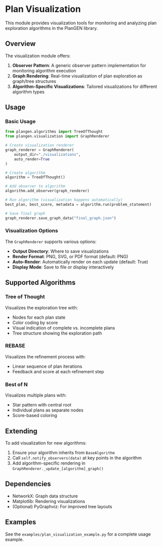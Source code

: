 # Plan Visualization

This module provides visualization tools for monitoring and analyzing plan exploration algorithms in the PlanGEN library.

## Overview

The visualization module offers:

1. **Observer Pattern**: A generic observer pattern implementation for monitoring algorithm execution
2. **Graph Rendering**: Real-time visualization of plan exploration as graph/tree structures
3. **Algorithm-Specific Visualizations**: Tailored visualizations for different algorithm types

## Usage

### Basic Usage

```python
from plangen.algorithms import TreeOfThought
from plangen.visualization import GraphRenderer

# Create visualization renderer
graph_renderer = GraphRenderer(
    output_dir="./visualizations",
    auto_render=True
)

# Create algorithm
algorithm = TreeOfThought()

# Add observer to algorithm
algorithm.add_observer(graph_renderer)

# Run algorithm (visualization happens automatically)
best_plan, best_score, metadata = algorithm.run(problem_statement)

# Save final graph
graph_renderer.save_graph_data("final_graph.json")
```

### Visualization Options

The `GraphRenderer` supports various options:

- **Output Directory**: Where to save visualizations
- **Render Format**: PNG, SVG, or PDF format (default: PNG)
- **Auto-Render**: Automatically render on each update (default: True)
- **Display Mode**: Save to file or display interactively

## Supported Algorithms

### Tree of Thought

Visualizes the exploration tree with:
- Nodes for each plan state
- Color coding by score
- Visual indication of complete vs. incomplete plans
- Tree structure showing the exploration path

### REBASE

Visualizes the refinement process with:
- Linear sequence of plan iterations
- Feedback and score at each refinement step

### Best of N

Visualizes multiple plans with:
- Star pattern with central root
- Individual plans as separate nodes
- Score-based coloring

## Extending

To add visualization for new algorithms:

1. Ensure your algorithm inherits from `BaseAlgorithm` 
2. Call `self.notify_observers(data)` at key points in the algorithm
3. Add algorithm-specific rendering in `GraphRenderer._update_[algorithm]_graph()`

## Dependencies

- NetworkX: Graph data structure
- Matplotlib: Rendering visualizations
- (Optional) PyGraphviz: For improved tree layouts

## Examples

See the `examples/plan_visualization_example.py` for a complete usage example.